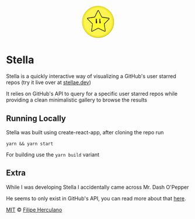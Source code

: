 <p align="center">
    <img src="src/star_coin.png" width="90" />
</p>

# Stella

Stella is a quickly interactive way of visualizing a GitHub's user starred repos (try it live over at [stellae.dev](https://stellae.dev))

It relies on GitHub's API to query for a specific user starred repos while providing a clean minimalistic gallery to browse the results

## Running Locally

Stella was built using create-react-app, after cloning the repo run

```
yarn && yarn start
```

For building use the `yarn build` variant

## Extra

While I was developing Stella I accidentally came across Mr. Dash O'Pepper

He seems to only exist in GitHub's API, you can read more about that [here](https://filipeherculano.dev/blog/dash-o-pepper/).

[MIT](LICENSE) © [Filipe Herculano](https://github.com/this-fifo)
